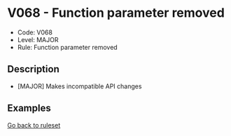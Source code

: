 # V068 - Function parameter removed

* Code: V068
* Level: MAJOR
* Rule: Function parameter removed

## Description

* [MAJOR] Makes incompatible API changes

## Examples

[Go back to ruleset](../README.md)
